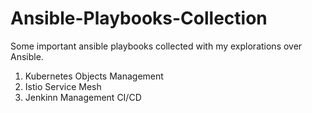 # Ansible-Playbooks-Collection
Some important ansible playbooks collected with my explorations over Ansible.

1. Kubernetes Objects Management
2. Istio Service Mesh
3. Jenkinn Management CI/CD
